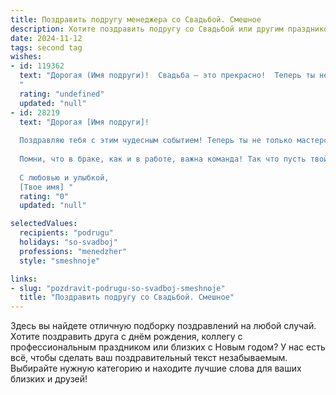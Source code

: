 ```yaml
---
title: Поздравить подругу менеджера со Свадьбой. Смешное
description: Хотите поздравить подругу со Свадьбой или другим праздником? Наш ИИ создаст незабываемое поздравление, а вы обязательно выделитесь среди других.  
date: 2024-11-12
tags: second tag
wishes:
- id: 119362
  text: "Дорогая (Имя подруги)!  Свадьба – это прекрасно!  Теперь ты не просто менеджер проектов, а менеджер целой семьи!  Желаю тебе, чтобы ваш семейный бюджет всегда был в плюсе, а  главный проект вашей жизни – любовь – всегда был успешно завершён и приносил только радость!  Пусть в вашей новой компании будет только взаимопонимание, а конфликты решаются не совещаниями, а нежными объятиями!  Горько!
  "
  rating: "undefined"
  updated: "null"
- id: 28219
  text: "Дорогая [Имя подруги]!
  
  Поздравляю тебя с этим чудесным событием! Теперь ты не только мастерски ведешь проекты как менеджер, но и управляешь своим самым важным проектом — семейной жизнью! Свадьба — это как запуск нового продукта: много эмоций, немного нервов, но впереди только позитивные оценки!
  
  Помни, что в браке, как и в работе, важна команда! Так что пусть твой \"спонсор\" всегда поддерживает тебя и помогает в сложных ситуациях. Удачи вам, счастья и побольше совместных \"проектов\"!
  
  С любовью и улыбкой,
  [Твое имя] "
  rating: "0"
  updated: "null"

selectedValues:
  recipients: "podrugu"
  holidays: "so-svadboj"
  professions: "menedzher"
  style: "smeshnoje"

links:
- slug: "pozdravit-podrugu-so-svadboj-smeshnoje"
  title: "Поздравить подругу со Свадьбой. Смешное"
---
```


Здесь вы найдете отличную подборку поздравлений на любой случай. 
Хотите поздравить друга с днём рождения, коллегу с профессиональным праздником или близких с Новым годом? У нас есть всё, чтобы сделать ваш поздравительный текст незабываемым. Выбирайте нужную категорию и находите лучшие слова для ваших близких и друзей!
